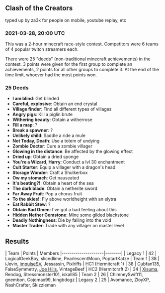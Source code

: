 ## Clash of the Creators
typed up by za3k for people on mobile, youtube replay, etc

### 2021-03-28, 20:00 UTC
This was a 2-hour minecraft race-style contest. Competitors were 6 teams of 4 popular twitch streamers each.

There were 25 "deeds" (non-traditional minecraft achievements) in the contest. 3 points were given for the first group to complete an achievements, 2 points for all other groups to complete it. At the end of the time limit, whoever had the most points won.

### 25 Deeds

- **I am blind**: Get blinded
- **Careful, explosive**: Obtain an end crystal
- **Village finder**: Find all different types of villages
- **Angry pigs**: Kill a piglin brute
- **Withering beauty**: Obtain a witherrose
- **Fill a map**: ?
- **Break a spawner**: ?
- **Unlikely child**: Saddle a ride a mule
- **Not Today, Death**: Use a totem of undying
- **Zombie Doctor**: Cure a zombie villager
- **Glowing in the distance**: Be affected by the glowing effect
- **Dried up**: Obtain a dried sponge
- **You're a Wizard, Harry**: Conduct a lvl 30 enchantment
- **Cult Starter**: Equip a villager with a dragon's head
- **Storage Wonder**: Craft a Shulkerbox
- **Ow my stomach**: Get nauseated
- **It's beating?!**: Obtain a heart of the sea
- **The dark blade**: Obtain a netherite sword
- **Far Away Fruit**: Pop a chorus fruit
- **To the skies!**: Fly above worldheight with an elytra
- **Eat Rabbit Stew**: ?
- **Obtain Bad Omen**: I've got a bad feeling about this
- **Hidden Nether Gemstone**: Mine some gilded blackstone
- **Deadly Nothingness**: Die by falling into the void
- **Master Trader**: Trade with any villager on master level

## Results

| Team                | Points | Members
|---------------------|--------|
| Legacy 1            | 42     | LogicalGeekBoy, slicedlime, PearlescentMoon, PoptartKatze
| Team 1              | 38     | iJevin, [impulseSV](https://www.youtube.com/watch?v=idbEXSGQ3EE&t=831s&ab_channel=impulseSV2), Jessassin, Pixlriffs
| HC1 (Hermitcraft 1) | 38     | Cubfan135, FalseSymmetry, [Joe Hills](https://www.youtube.com/watch?v=II3OUznb7BE&t=15s&ab_channel=JoeHillsTSD), VintageBeef
| HC2 (Hermitcraft 2) | 34     | [Xisuma](https://www.youtube.com/watch?v=SDfO2lq8Y1E&t=51s&ab_channel=xisumatwo), Rendog, Stressmonster101, iskall85
| Team 2              | 26     | ChimneySwift11, gnembon, Cojomax99, kingbdogz
| Legacy 2            | 25     | Avomance, ZloyXP, NashCrafter, Skizzleman

